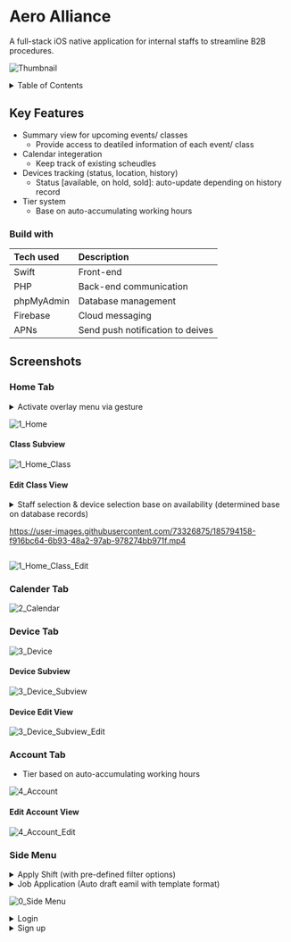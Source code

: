 # Aero Alliance
A full-stack iOS native application for internal staffs to streamline B2B procedures.

![Thumbnail](https://user-images.githubusercontent.com/73326875/185791121-594d8200-4d5a-4327-8198-96ac87e8df29.png)


<!-- TABLE OF CONTENTS -->
<details>
  <summary>Table of Contents</summary>
  <ol>
    <li>
      <a href="#key-features">Key Features</a>
      <ul>
        <li><a href="#built-with">Built with</a></li>
      </ul>
    </li>
    <li>
  </ol>
</details>

## Key Features
- Summary view for upcoming events/ classes
    - Provide access to deatiled information of each event/ class
- Calendar integeration
    - Keep track of existing scheudles 
- Devices tracking (status, location, history)
   - Status [available, on hold, sold]: auto-update depending on history record
- Tier system
    - Base on auto-accumulating working hours

### Build with
| Tech used | Description |
|:----------------|:-------------|
| Swift | Front-end  |
| PHP | Back-end communication |
| phpMyAdmin | Database management  |
| Firebase | Cloud messaging  |
| APNs | Send push notification to deives  |

## Screenshots

### Home Tab
<details>
  <summary> Activate overlay menu via gesture </summary>
  
  https://user-images.githubusercontent.com/73326875/185791806-828b29bb-b77c-4f3d-9cfe-ef9bc1eedd29.mp4
</details>

![1_Home](https://user-images.githubusercontent.com/73326875/185791862-5c4bf6ab-1025-4d97-98dc-12bed957843e.png)

#### Class Subview
![1_Home_Class](https://user-images.githubusercontent.com/73326875/185791868-8e6f415b-9782-47a4-a26d-e93cfa5a69a8.png)

#### Edit Class View
<details>
  <summary> Staff selection & device selection base on availability (determined base on database records)

  https://user-images.githubusercontent.com/73326875/185794158-f916bc64-6b93-48a2-97ab-978274bb971f.mp4
  </summary>
</details>

![1_Home_Class_Edit](https://user-images.githubusercontent.com/73326875/185792212-fec896ae-d4ca-4c60-ada7-35759c4f184d.png)

### Calender Tab

![2_Calendar](https://user-images.githubusercontent.com/73326875/185791937-c5db17db-39ae-4659-810a-09cd9f31095f.png)

### Device Tab

![3_Device](https://user-images.githubusercontent.com/73326875/185791941-3d6af117-1508-4edb-87a8-f45cfc2c029e.png)

#### Device Subview
![3_Device_Subview](https://user-images.githubusercontent.com/73326875/185792006-566b8af5-cc0c-48ca-a5f0-9bf21de34684.png)

#### Device Edit View
![3_Device_Subview_Edit](https://user-images.githubusercontent.com/73326875/185792010-af821e19-5401-4621-80a1-72901cf1df95.png)


### Account Tab
- Tier based on auto-accumulating working hours

![4_Account](https://user-images.githubusercontent.com/73326875/185791966-ca46f8e8-1429-4be8-9925-16ac71cbc8cb.png)

#### Edit Account View
![4_Account_Edit](https://user-images.githubusercontent.com/73326875/185791973-89d93c35-f08e-411a-aaa7-5740ca14f96a.png)

### Side Menu
<details>
  <summary> Apply Shift (with pre-defined filter options) </summary>
  
  

https://user-images.githubusercontent.com/73326875/185793823-eb72bafd-11ec-4a09-be57-9a4667f88c9e.mp4


  
</details>
<details>
  <summary> Job Application (Auto draft eamil with template format) </summary>
  <img src="https://user-images.githubusercontent.com/73326875/185793887-5a8e94de-184b-45ac-8ca0-a9b8bc24879b.PNG" width="400">

</details>

![0_Side Menu](https://user-images.githubusercontent.com/73326875/185792254-b4fd8ab5-6d77-432b-b2b3-b611dd8212c1.png)


<details>
  <summary> Login </summary>
  
  https://user-images.githubusercontent.com/73326875/185791501-776d91ea-ea6e-40ed-9ada-1e427e4beef1.mp4
  
</details>

<details>
  <summary> Sign up </summary>
  <img src="https://user-images.githubusercontent.com/73326875/185791991-84b2793d-8a3f-4439-bf60-9cde6891ce85.png" width="400">
  
</details>

